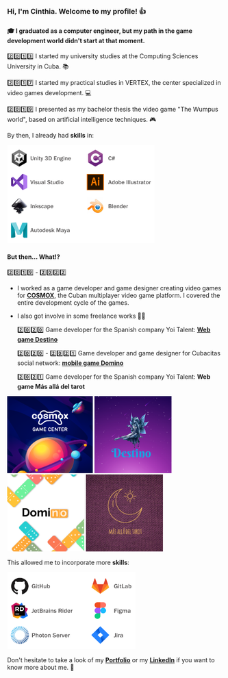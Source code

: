 ### Hi, I'm Cinthia. Welcome to my profile! :+1: 

#### :mortar_board: I graduated as a computer engineer, but my path in the game development world didn't start at that moment. 

:two::zero::one::three: I started my university studies at the Computing Sciences University in Cuba. :books:

:two::zero::one::seven: I started my practical studies in VERTEX, the center specialized in video games development. :computer:

:two::zero::one::nine: I presented as my bachelor thesis the video game "The Wumpus world", based on artificial intelligence techniques. :video_game:

By then, I already had **skills** in: 

<img src="TechnicalExperiencePart1.png" width="344" height="230" />

#### But then... What:interrobang:

:two::zero::one::nine: - :two::zero::two::two: 

- I worked as a game developer and game designer creating video games for [**COSMOX**](https://apklis.cu/application/cu.vertex.cosmox), the Cuban multiplayer video game platform. I covered the entire development cycle of the games.

- I also got involve in some freelance works :woman_technologist:
   
   :two::zero::two::zero: Game developer for the Spanish company Yoi Talent: [**Web game Destino**](http://centroesotericodestino.es/)
   
   :two::zero::two::zero: - :two::zero::two::one: Game developer and game designer for Cubacitas social network: [**mobile game Domino**](https://cinthiacuza.itch.io/domino-cubacitas)
   
   :two::zero::two::one: Game developer for the Spanish company Yoi Talent: **Web game Más allá del tarot**
   
<img src="Cosmox.png" width="200" height="180" />  <img src="Destino.png" width="180" height="180" />  <img src="Domino.png" width="180" height="180" />  <img src="BeyongTarot.png" width="180" height="180" />

This allowed me to incorporate more **skills**: 

<img src="TechnicalExperiencePart2.png" width="300" height="180" />

Don't hesitate to take a look of my [**Portfolio**](https://cinthiacuza.my.canva.site/) or my [**LinkedIn**](https://www.linkedin.com/in/cinthia-cuza-soca/) if you want to know more about me. :wave:
